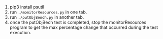 1. pip3 install psutil
2. run `./monitorResources.py` in one tab.
3. run `./putObjBench.py` in another tab.
4. once the putObjBech test is completed, stop the monitorResources program to get the max percentage change that occurred during the test execution. 